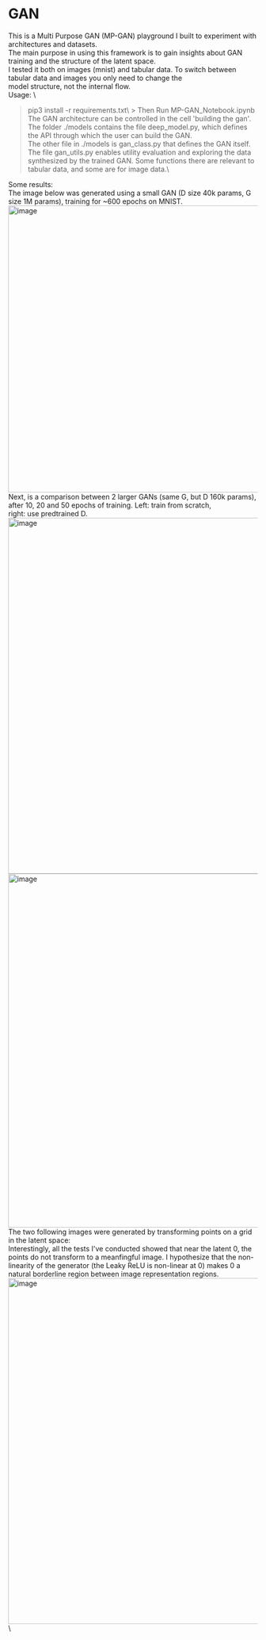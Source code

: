 # GAN
This is a Multi Purpose GAN (MP-GAN) playground I built to experiment with architectures and datasets.\
The main purpose in using this framework is to gain insights about GAN training and the structure of the latent space.\
I tested it both on images (mnist) and tabular data. To switch between tabular data and images you only need to change the\
model structure, not the internal flow.\
Usage: \
> pip3 install -r requirements.txt\ >
Then Run MP-GAN_Notebook.ipynb\
The GAN architecture can be controlled in the cell 'building the gan'.\
The folder ./models contains the file deep_model.py, which defines the API through which the user can build the GAN.\
The other file in ./models is gan_class.py that defines the GAN itself.\
The file gan_utils.py enables utility evaluation and exploring the data synthesized by the trained GAN. Some functions there are relevant to\
tabular data, and some are for image data.\

Some results:\
The image below was generated using a small GAN (D size 40k params, G size 1M params), training for ~600 epochs on MNIST.\
<img width="579" alt="image" src="https://user-images.githubusercontent.com/47942735/209480564-342538c2-2426-4d82-b189-b88e9702e8ae.png">\
Next, is a comparison between 2 larger GANs (same G, but D 160k params), after 10, 20 and 50 epochs of training. Left: train from scratch,\
right: use predtrained D.\
<img width="718" alt="image" src="https://user-images.githubusercontent.com/47942735/209481169-36867ac0-6db0-4a00-bbfd-ad7702b43c75.png">\
<img width="714" alt="image" src="https://user-images.githubusercontent.com/47942735/209481107-b79548fb-f125-492a-9d1a-8c741a6b8c85.png">\
The two following images were generated by transforming points on a grid in the latent space:\
Interestingly, all the tests I've conducted showed that near the latent 0, the points do not transform to a meanfingful image. I hypothesize that the non-linearity of the generator (the Leaky ReLU is non-linear at 0) makes 0 a natural borderline region between image representation regions.\
<img width="698" alt="image" src="https://user-images.githubusercontent.com/47942735/210015125-42fc318c-f879-4ee8-a236-c707fd4e705d.png">\
